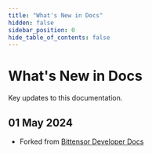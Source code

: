 ```yaml
---
title: "What's New in Docs"
hidden: false
sidebar_position: 0
hide_table_of_contents: false
---
```


# What's New in Docs

Key updates to this documentation.

## 01 May 2024

- Forked from [Bittensor Developer Docs](https://github.com/opentensor/developer-docs)

